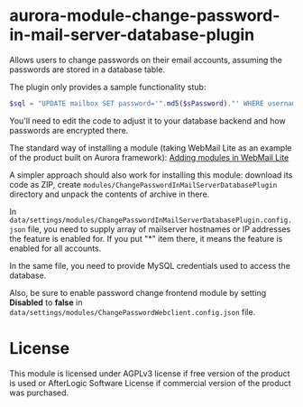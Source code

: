 # aurora-module-change-password-in-mail-server-database-plugin
Allows users to change passwords on their email accounts, assuming the passwords are stored in a database table.

The plugin only provides a sample functionality stub:

```php
$sql = "UPDATE mailbox SET password='".md5($sPassword)."' WHERE username='".$oAccount->IncomingLogin."'";
```

You'll need to edit the code to adjust it to your database backend and how passwords are encrypted there.

The standard way of installing a module (taking WebMail Lite as an example of the product built on Aurora framework): [Adding modules in WebMail Lite](https://afterlogic.com/docs/webmail-lite-8/installation/adding-modules)

A simpler approach should also work for installing this module: download its code as ZIP, create `modules/ChangePasswordInMailServerDatabasePlugin` directory and unpack the contents of archive in there.

In `data/settings/modules/ChangePasswordInMailServerDatabasePlugin.config.json` file, you need to supply array of mailserver hostnames or IP addresses the feature is enabled for. If you put "*" item there, it means the feature is enabled for all accounts.

In the same file, you need to provide MySQL credentials used to access the database.

Also, be sure to enable password change frontend module by setting **Disabled** to **false** in `data/settings/modules/ChangePasswordWebclient.config.json` file.

# License
This module is licensed under AGPLv3 license if free version of the product is used or AfterLogic Software License if commercial version of the product was purchased. 
